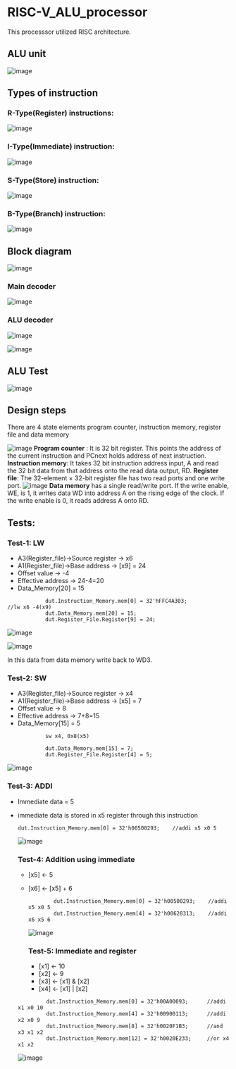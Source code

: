 # RISC-V_ALU_processor
This processsor utilized RISC architecture.

## ALU unit
![image](https://github.com/Sourabhsinghchouhan/Single_cycle_ALU/assets/145453605/5ad433bd-a6dc-4523-863e-202af229ee03)

## Types of instruction

### R-Type(Register) instructions:
![image](https://github.com/Sourabhsinghchouhan/Single_cycle_ALU/assets/145453605/633ead17-5e6f-40c8-89ce-4a599ff7c3cb)
### I-Type(Immediate) instruction:
![image](https://github.com/Sourabhsinghchouhan/Single_cycle_ALU/assets/145453605/dbd62333-0d29-49ba-9032-e37674e6fe08)
### S-Type(Store) instruction:
![image](https://github.com/Sourabhsinghchouhan/Single_cycle_ALU/assets/145453605/1644b80e-4aa5-4119-acc2-07af9b2214ba)
### B-Type(Branch) instruction:
![image](https://github.com/Sourabhsinghchouhan/Single_cycle_ALU/assets/145453605/5f8a1c50-57b0-464c-a39c-b9fba5ff28dd)
## Block diagram
![image](https://github.com/Sourabhsinghchouhan/Single_cycle_ALU/assets/145453605/e1127915-6b2e-4b0a-a661-5fe13fdfe123)
### Main decoder
![image](https://github.com/Sourabhsinghchouhan/Single_cycle_ALU/assets/145453605/060c096e-3d18-47c0-aacf-fa46652a5b6f)
### ALU decoder
![image](https://github.com/Sourabhsinghchouhan/Single_cycle_ALU/assets/145453605/899a716b-581d-4718-8a3d-3f26464467ec)

![image](https://github.com/Sourabhsinghchouhan/Single_cycle_ALU/assets/145453605/968055bb-dc79-4ec0-8319-4c32f4ba66ed)

## ALU Test
![image](https://github.com/Sourabhsinghchouhan/Single_cycle_ALU/assets/145453605/24ce73c5-9871-43d1-95c1-b5464ce1f8f6)

## Design steps
There are 4 state elements program counter, instruction memory, register file and data memory

![image](https://github.com/Sourabhsinghchouhan/Single_cycle_ALU/assets/145453605/956928dd-d6cc-4bf1-8ef0-34cf50dd7b7c)
**Program counter** : It is 32 bit register. This points the address of the current instruction and PCnext holds address of next instruction.
**Instruction memory**: It takes 32 bit instruction address input, A and read the 32 bit data from that address onto the read data output, RD.
**Register file**: The 32-element × 32-bit register file has two read ports and one write port.
![image](https://github.com/Sourabhsinghchouhan/Single_cycle_ALU/assets/145453605/968055bb-dc79-4ec0-8319-4c32f4ba66ed)
**Data memory** has a single read/write port. If the write enable, WE, is 1, it writes data
WD into address A on the rising edge of the clock. If the write enable is 0, it reads address A
onto RD.
## Tests:


### Test-1: LW

* A3(Register_file)->Source register -> x6
* A1(Register_file)->Base address -> [x9] = 24
* Offset value -> -4
* Effective address -> 24-4=20
* Data_Memory[20] = 15

```
            dut.Instruction_Memory.mem[0] = 32'hFFC4A303;            //lw x6 -4(x9)
            dut.Data_Memory.mem[20] = 15;
            dut.Register_File.Register[9] = 24;
```

![image](https://github.com/Sourabhsinghchouhan/Single_cycle_ALU/assets/145453605/84662f07-4278-4d4f-b098-6e40f71aa091)

![image](https://github.com/Sourabhsinghchouhan/Single_cycle_ALU/assets/145453605/db2e31db-155a-40c9-9ea2-5f1567d54784)

In this data from data memory write back to WD3.
### Test-2: SW
* A3(Register_file)->Source register -> x4
* A1(Register_file)->Base address -> [x5] = 7
* Offset value -> 8
* Effective address -> 7+8=15
* Data_Memory[15] = 5
```
            sw x4, 0x8(x5)
```

```         dut.Instruction_Memory.mem[1] = 32'h0042A423;
            dut.Data_Memory.mem[15] = 7;
            dut.Register_File.Register[4] = 5;
```
![image](https://github.com/Sourabhsinghchouhan/Single_cycle_ALU/assets/145453605/432f7acb-8223-4d62-a389-6dedb37616ba)

### Test-3: ADDI
* Immediate data = 5
* immediate data is stored in x5 register through this instruction
  
  ``
              dut.Instruction_Memory.mem[0] = 32'h00500293;    //addi x5 x0 5
  ``
  
  ![image](https://github.com/Sourabhsinghchouhan/Single_cycle_ALU/assets/145453605/57035984-6edb-4952-9da3-09253908daa7)

  ### Test-4: Addition using immediate
  * [x5] <- 5
  * [x6] <- [x5] + 6
    
    ```
            dut.Instruction_Memory.mem[0] = 32'h00500293;    //addi x5 x0 5
            dut.Instruction_Memory.mem[4] = 32'h00628313;    //addi x6 x5 6
    ```
    ![image](https://github.com/Sourabhsinghchouhan/Single_cycle_ALU/assets/145453605/c70d52cd-4e54-4c4c-becf-a81a53443869)

    ### Test-5: Immediate and register
    * [x1] <- 10
    * [x2] <- 9
    * [x3] <- [x1] & [x2]
    * [x4] <- [x1] | [x2]
 
   ```
            dut.Instruction_Memory.mem[0] = 32'h00A00093;      //addi x1 x0 10
            dut.Instruction_Memory.mem[4] = 32'h00900113;      //addi x2 x0 9
            dut.Instruction_Memory.mem[8] = 32'h0020F1B3;      //and x3 x1 x2
            dut.Instruction_Memory.mem[12] = 32'h0020E233;     //or x4 x1 x2
   ```    
    ![image](https://github.com/Sourabhsinghchouhan/Single_cycle_ALU/assets/145453605/f662451e-5fd4-41e9-8c9e-687047319ebe)

  
